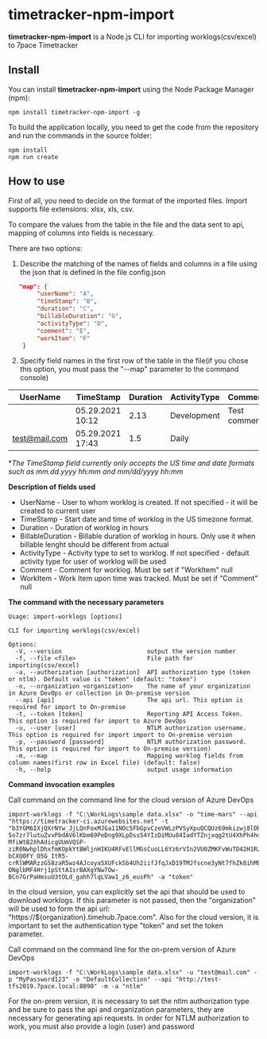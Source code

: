 # timetracker-npm-import

__timetracker-npm-import__ is a Node.js CLI for importing worklogs(csv/excel) to 7pace Timetracker

## Install

You can install __timetracker-npm-import__ using the Node Package Manager (npm):

    npm install timetracker-npm-import -g

To build the application locally, you need to get the code from the repository and run the commands in the source folder:

    npm install
	npm run create

## How to use

First of all, you need to decide on the format of the imported files. Import supports file extensions: xlsx, xls, csv.

To compare the values from the table in the file and the data sent to api, mapping of columns into fields is necessary.

There are two options:
1. Describe the matching of the names of fields and columns in a file using the json that is defined in the file config.json
```json
   "map": {
        "userName": "A",
        "timeStamp": "B", 
        "duration": "C",
        "billableDuration": "G",  
        "activityType": "D", 
        "comment": "E", 
        "workItem": "F"
    }
```
2.  Specify field names in the first row of the table in the file(if you chose this option, you must pass the "--map" parameter to the command console)

| UserName  | TimeStamp  | Duration  | ActivityType  | Comment  | WorkItem  | BillableDuration  |
| ------------ | ------------ | ------------ | ------------ | ------------ | ------------ | ------------ |
|   | 05.29.2021 10:12  | 2.13  | Development  | Test comment  | 22  | 1.13  |
| test@mail.com  | 05.29.2021 17:43  | 1.5  | Daily  |   | 33  |  1 |

**The TimeStamp field currently only accepts the US time and date formats such as mm.dd.yyyy hh:mm and mm/dd/yyyy hh:mm*

**Description of fields used**

- UserName - User to whom worklog is created. If not specified - it will be created to current user
- TimeStamp - Start date and time of worklog in the US timezone format.
- Duration - Duration of worklog in hours
- BillableDuration - Billable duration of worklog in hours. Only use it when billable lenght should be different from actual
- ActivityType - Activity type to set to worklog. If not specified - default activity type for user of worklog will be used
- Comment - Comment for worklog. Must be set if "WorkItem" null
- WorkItem - Work Item upon time was tracked. Must be set if "Comment" null

**The command with the necessary parameters**
```console
Usage: import-worklogs [options]

CLI for importing worklogs(csv/excel)

Options:
  -V, --version                        output the version number
  -f, --file <file>                    File path for importing(csv/excel)
  -a, --authorization [authorization]  API authorization type (token or ntlm). Default value is "token" (default: "token")
  -o, --organization <organization>    The name of your organization in Azure DevOps or collection in On-premise version
  --api [api]                          The api url. This option is required for import to On-premise
  -t, --token [token]                  Reporting API Access Token. This option is required for import to Azure DevOps
  -u, --user [user]                    NTLM authorization username. This option is required for import import to On-premise version
  -p, --password [password]            NTLM authorization password. This option is required for import to On-premise version)
  -m, --map                            Mapping worklog fields from column names(first row in Excel file) (default: false)
  -h, --help                           output usage information
```

**Command invocation examples**

Call command on the command line for the cloud version of Azure DevOps

```console
import-worklogs -f "C:\WorkLogs\sample data.xlsx" -o "time-mars" --api "https://timetracker-ci.azurewebsites.net" -t "b3YGM6IXjQXrNYw_JjLQnFoxMJGa11NOc5FbGpvCzeVWLzPVSyXpuQCQUz69mkizwj8lDbYjA8vW3zFjjd-5o7zr7lutuZvvPbdAV6lKbm69PeDng9XLpDssS4YIzDiMUu84IadYTZnjxqg2tU4XhPh4hdUJyfF-MfiWtB2XhAdicgUUmVQSP-ziR0NwhplDhxfmKOpkYtBWljnHIKU4RFvEllMGsCuoLL6Yz6rVIn2VU0ZMKFvWuTD42H1RzeC4iFoTC-bCXQ0FY_O5G_ItR5-crRlWMARzzGS8zaR5wz4AJcoya5XUFckSb4Uh2iifJfqJxD19TMJfscne3yNt7fhZk8ihMb0rAtCyUhMh-ONglbMF4Hrj1pSttA1srBAXgYNw7Ow-BCn7GrPaHmsuU3tOLd_gahh7lqLVaw1_z6_eusPh" -a "token"
```
In the cloud version, you can explicitly set the api that should be used to download worklogs. If this parameter is not passed, then the "organization" will be used to form the api url: "https://${organization}.timehub.7pace.com". Also for the cloud version, it is important to set the authentication type "token" and set the token parameter.

Call command on the command line for the on-prem version of Azure DevOps

```console
import-worklogs -f "C:\WorkLogs\sample data.xlsx" -u "test@mail.com" -p "MyPassword123" -o "DefaultCollection" --api "http://test-tfs2019.7pace.local:8090" -m -a "ntlm"
```
For the on-prem version, it is necessary to set the ntlm authorization type and be sure to pass the api and organization parameters, they are necessary for generating api requests. In order for NTLM authorization to work, you must also provide a login (user) and password
